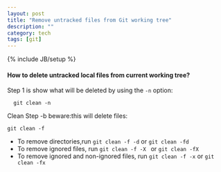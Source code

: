 ```yaml
---
layout: post
title: "Remove untracked files from Git working tree"
description: ""
category: tech
tags: [git]
---
```

{% include JB/setup %}

#### How to delete untracked local files from current working tree?


Step 1 is show what will be deleted by using the ```-n``` option:
```
  git clean -n
```

Clean Step -b beware:this will delete files:
```
git clean -f
```

+ To remove directories,run ```git clean -f -d``` or ```git clean -fd```
+ To remove ignored files, run ```git clean -f -X ``` or ```git clean -fX```
+ To remove ignored and non-ignored files, run ```git clean -f -x``` or ```git clean -fx```

